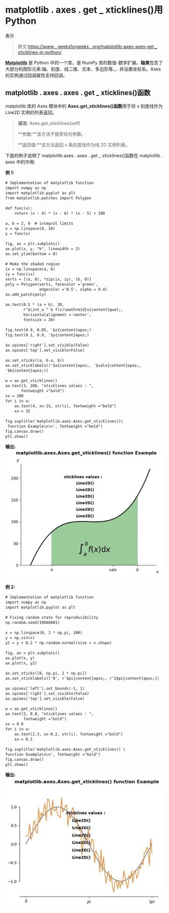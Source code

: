 # matplotlib . axes . get _ xticklines()用 Python

表示

> 原文:[https://www . geeksforgeeks . org/matplotlib-axes-axes-get _ xticklines-in-python/](https://www.geeksforgeeks.org/matplotlib-axes-axes-get_xticklines-in-python/)

**[Matplotlib](https://www.geeksforgeeks.org/python-introduction-matplotlib/)** 是 Python 中的一个库，是 NumPy 库的数值-数学扩展。**轴类**包含了大部分的图形元素:轴、刻度、线二维、文本、多边形等。，并设置坐标系。Axes 的实例通过回调属性支持回调。

## matplotlib . axes . axes . get _ xticklines()函数

matplotlib 库的 Axes 模块中的 **Axes.get_xticklines()函数**用于将 x 刻度线作为 Line2D 实例的列表返回。

> **语法:** Axes.get_xticklines(self)
> 
> **参数:**该方法不接受任何参数。
> 
> **返回值:**该方法返回 x 条刻度线作为线 2D 实例列表。

下面的例子说明了 matplotlib.axes . axes . get _ xticklines()函数在 matplotlib . axes 中的作用:

**例 1:**

```
# Implementation of matplotlib function
import numpy as np
import matplotlib.pyplot as plt
from matplotlib.patches import Polygon

def func(x):
    return (x - 4) * (x - 6) * (x - 5) + 100

a, b = 2, 9  # integral limits
x = np.linspace(0, 10)
y = func(x)

fig, ax = plt.subplots()
ax.plot(x, y, "k", linewidth = 2)
ax.set_ylim(bottom = 0)

# Make the shaded region
ix = np.linspace(a, b)
iy = func(ix)
verts = [(a, 0), *zip(ix, iy), (b, 0)]
poly = Polygon(verts, facecolor ='green',
               edgecolor ='0.5', alpha = 0.4)
ax.add_patch(poly)

ax.text(0.5 * (a + b), 30,
        r"$\int_a ^ b f(x)\mathrm{d}x{content}quot;,
        horizontalalignment ='center', 
        fontsize = 20)

fig.text(0.9, 0.05, '$x{content}apos;)
fig.text(0.1, 0.9, '$y{content}apos;)

ax.spines['right'].set_visible(False)
ax.spines['top'].set_visible(False)

ax.set_xticks((a, b-a, b))
ax.set_xticklabels(('$a{content}apos;, '$valx{content}apos;, '$b{content}apos;))

w = ax.get_xticklines()
ax.text(3, 200, "xticklines values : ", 
       fontweight ="bold")
xx = 200
for i in w:
    ax.text(4, xx-15, str(i), fontweight ="bold")
    xx-= 15

fig.suptitle('matplotlib.axes.Axes.get_xticklines()\
 function Example\n\n', fontweight ="bold")
fig.canvas.draw()
plt.show()
```

**输出:**
![](img/2e70a83c61ddd5a15de4044fc70941f5.png)

**例 2:**

```
# Implementation of matplotlib function
import numpy as np
import matplotlib.pyplot as plt

# Fixing random state for reproducibility
np.random.seed(19680801)

x = np.linspace(0, 2 * np.pi, 100)
y = np.sin(x)
y2 = y + 0.2 * np.random.normal(size = x.shape)

fig, ax = plt.subplots()
ax.plot(x, y)
ax.plot(x, y2)

ax.set_xticks([0, np.pi, 2 * np.pi])
ax.set_xticklabels(['0', r'$pi{content}apos;, r'2$pi{content}apos;])

ax.spines['left'].set_bounds(-1, 1)
ax.spines['right'].set_visible(False)
ax.spines['top'].set_visible(False)

w = ax.get_xticklines()
ax.text(2, 0.8, "xticklines values : ", 
        fontweight ="bold")
xx = 0.8
for i in w:
    ax.text(2.3, xx-0.2, str(i), fontweight ="bold")
    xx-= 0.2

fig.suptitle('matplotlib.axes.Axes.get_xticklines() \
function Example\n\n', fontweight ="bold")
fig.canvas.draw()
plt.show()
```

**输出:**
![](img/b9705127867873684699d37a7687ff7b.png)